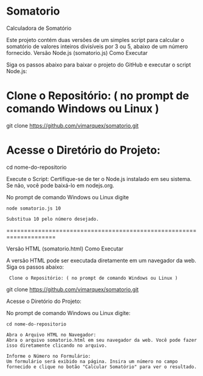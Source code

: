 # Somatorio
Calculadora de Somatório

Este projeto contém duas versões de um simples script para calcular o somatório de valores inteiros divisíveis por 3 ou 5, abaixo de um número fornecido.
Versão Node.js (somatorio.js)
Como Executar

Siga os passos abaixo para baixar o projeto do GitHub e executar o script Node.js:

# Clone o Repositório: ( no prompt de comando Windows ou Linux )

git clone https://github.com/vimarquex/somatorio.git

# Acesse o Diretório do Projeto:

cd nome-do-repositorio

Execute o Script:
Certifique-se de ter o Node.js instalado em seu sistema. Se não, você pode baixá-lo em nodejs.org.

No prompt de comando Windows ou Linux  digite 

    node somatorio.js 10

    Substitua 10 pelo número desejado.
====================================================================

Versão HTML (somatorio.html)
Como Executar

A versão HTML pode ser executada diretamente em um navegador da web. Siga os passos abaixo:

     Clone o Repositório: ( no prompt de comando Windows ou Linux )


git clone https://github.com/vimarquex/somatorio.git

Acesse o Diretório do Projeto:

No prompt de comando Windows ou Linux digite:


    cd nome-do-repositorio

    Abra o Arquivo HTML no Navegador:
    Abra o arquivo somatorio.html em seu navegador da web. Você pode fazer isso diretamente clicando no arquivo.

    Informe o Número no Formulário:
    Um formulário será exibido na página. Insira um número no campo fornecido e clique no botão "Calcular Somatório" para ver o resultado.


